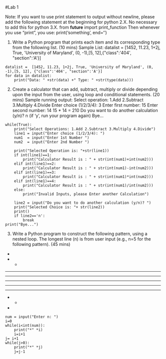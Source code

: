 
#Lab 1

Note: If you want to use print statement to output without newline, please add the
following statement at the beginning for python 2.X. No necessary to add this for
python 3.X.
from __future__ import print_function
Then whenever you use “print”, you use: print(‘something’, end=‘’)


1. Write a Python program that prints each item and its corresponding type from
the following list. (10 mins)
Sample List: datalist = [1452, 11.23, 1+2j, True, 'University of Maryland', (0, -1),[5, 12],{"class":'404', "section":'A'}]

```
datalist =  [1452, 11.23, 1+2j, True, 'University of Maryland', (0, -1),[5, 12], {"class":'404', "section":'A'}]
for data in datalist:
    print("Data: " +str(data) +" Type: " +str(type(data)))
```

2. Create a calculator that can add, subtract, multiply or divide depending upon
the input from the user, using loop and conditional statements. (20 mins)
Sample running output:
Select operation: 1.Add 2.Subtract 3.Multiply 4.Divide
Enter choice (1/2/3/4): 3
Enter first number: 15
Enter second number: 14
15 * 14 = 210
Do you want to do another calculation (y/n)? n (if ‘y’, run your program again)
Bye…

```
while(True):
    print("Select Operations: 1.Add 2.Subtract 3.Multiply 4.Divide")
    line1 = input("Enter choice (1/2/3/4): ")
    num1  = input("Enter 1st Number ")
    num2  = input("Enter 2nd Number ")

    print("Selected Operation is: "+str(line1))
    if int(line1)==1:
        print("Calculator Result is : " + str(int(num1)+int(num2)))
    elif int(line1)==2:
        print("Calculator Result is : " + str(int(num1)-int(num2)))
    elif int(line1)==3:
        print("Calculator Result is : " + str(int(num1)*int(num2)))
    elif int(line1)==4:
        print("Calculator Result is : " + str(int(num1)/int(num2)))
    else:
        print("Invalid Inputs, please Enter another Calculation")

    line2 = input("Do you want to do another calculation (y/n)? ")
    print("Selected Choice is: "+ str(line2))
    print()
    if line2=='n':
        break
print("Bye...")
```

3. Write a Python program to construct the following pattern, using a nested
loop. The longest line (n) is from user input (e.g., n=5 for the following pattern).
(45 mins)
*
* *
* * *
* * * *
* * * * *
* * * *
* * *
* *
*

```
num = input("Enter n: ")
i=0
while(i<int(num)):
    print("*" *i)
    i=i+1
j= i+1
while(j>0):
    print("*" *j)
    j=j-1
```
